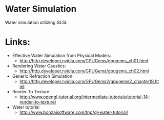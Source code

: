 # Water Simulation
Water simulation utilizing GLSL
# Links:
- Effective Water Simulation from Physical Models:
	- http://http.developer.nvidia.com/GPUGems/gpugems_ch01.html
- Rendering Water Caustics:
	- http://http.developer.nvidia.com/GPUGems/gpugems_ch02.html
- Generic Refraction Simulation:
	- http://http.developer.nvidia.com/GPUGems2/gpugems2_chapter19.html
- Render To Texture
	- http://www.opengl-tutorial.org/intermediate-tutorials/tutorial-14-render-to-texture/
- Water tutorial
	- http://www.bonzaisoftware.com/tnp/gl-water-tutorial/